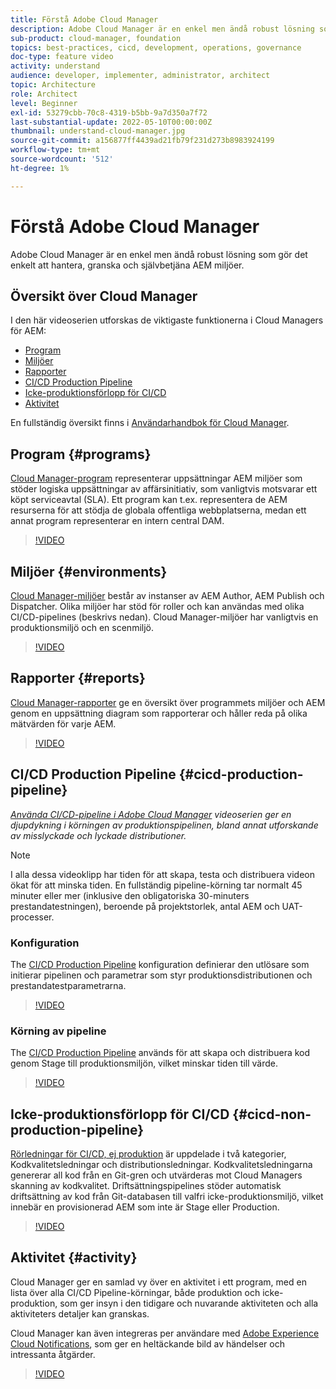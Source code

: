 ```yaml
---
title: Förstå Adobe Cloud Manager
description: Adobe Cloud Manager är en enkel men ändå robust lösning som gör det enkelt att hantera, granska och självbetjäna AEM miljöer.
sub-product: cloud-manager, foundation
topics: best-practices, cicd, development, operations, governance
doc-type: feature video
activity: understand
audience: developer, implementer, administrator, architect
topic: Architecture
role: Architect
level: Beginner
exl-id: 53279cbb-70c8-4319-b5bb-9a7d350a7f72
last-substantial-update: 2022-05-10T00:00:00Z
thumbnail: understand-cloud-manager.jpg
source-git-commit: a156877ff4439ad21fb79f231d273b8983924199
workflow-type: tm+mt
source-wordcount: '512'
ht-degree: 1%

---
```


# Förstå Adobe Cloud Manager

Adobe Cloud Manager är en enkel men ändå robust lösning som gör det enkelt att hantera, granska och självbetjäna AEM miljöer.

## Översikt över Cloud Manager

I den här videoserien utforskas de viktigaste funktionerna i Cloud Managers för AEM:

* [Program](#programs)
* [Miljöer](#environments)
* [Rapporter](#reports)
* [CI/CD Production Pipeline](#cicd-production-pipeline)
* [Icke-produktionsförlopp för CI/CD](#cicd-non-production-pipeline)
* [Aktivitet](#activity)

En fullständig översikt finns i [Användarhandbok för Cloud Manager](https://experienceleague.adobe.com/docs/experience-manager-cloud-manager/content/introduction.html).

## Program {#programs}

[Cloud Manager-program](https://experienceleague.adobe.com/docs/experience-manager-cloud-manager/content/getting-started/program-setup.html) representerar uppsättningar AEM miljöer som stöder logiska uppsättningar av affärsinitiativ, som vanligtvis motsvarar ett köpt serviceavtal (SLA). Ett program kan t.ex. representera de AEM resurserna för att stödja de globala offentliga webbplatserna, medan ett annat program representerar en intern central DAM.

>[!VIDEO](https://video.tv.adobe.com/v/26313/?quality=12&learn=on)

## Miljöer {#environments}

[Cloud Manager-miljöer](https://experienceleague.adobe.com/docs/experience-manager-cloud-manager/content/using/managing-environments.html) består av instanser av AEM Author, AEM Publish och Dispatcher. Olika miljöer har stöd för roller och kan användas med olika CI/CD-pipelines (beskrivs nedan). Cloud Manager-miljöer har vanligtvis en produktionsmiljö och en scenmiljö.

>[!VIDEO](https://video.tv.adobe.com/v/26318/?quality=12&learn=on)

## Rapporter {#reports}

[Cloud Manager-rapporter](https://experienceleague.adobe.com/docs/experience-manager-cloud-manager/content/using/monitoring-environments.html) ge en översikt över programmets miljöer och AEM genom en uppsättning diagram som rapporterar och håller reda på olika mätvärden för varje AEM.

>[!VIDEO](https://video.tv.adobe.com/v/26315/?quality=12&learn=on)

## CI/CD Production Pipeline {#cicd-production-pipeline}

*[Använda CI/CD-pipeline i Adobe Cloud Manager](./use-the-cicd-pipeline-in-cloud-manager-for-aem.md) videoserien ger en djupdykning i körningen av produktionspipelinen, bland annat utforskande av misslyckade och lyckade distributioner.*

>[!NOTE]
>
> I alla dessa videoklipp har tiden för att skapa, testa och distribuera videon ökat för att minska tiden. En fullständig pipeline-körning tar normalt 45 minuter eller mer (inklusive den obligatoriska 30-minuters prestandatestningen), beroende på projektstorlek, antal AEM och UAT-processer.

### Konfiguration

The [CI/CD Production Pipeline](https://experienceleague.adobe.com/docs/experience-manager-cloud-manager/content/using/pipelines/production-pipelines.html) konfiguration definierar den utlösare som initierar pipelinen och parametrar som styr produktionsdistributionen och prestandatestparametrarna.

>[!VIDEO](https://video.tv.adobe.com/v/26314/?quality=12&learn=on)

### Körning av pipeline

The [CI/CD Production Pipeline](https://experienceleague.adobe.com/docs/experience-manager-cloud-manager/content/using/code-deployment.html) används för att skapa och distribuera kod genom Stage till produktionsmiljön, vilket minskar tiden till värde.

>[!VIDEO](https://video.tv.adobe.com/v/26317/?quality=12&learn=on)

## Icke-produktionsförlopp för CI/CD {#cicd-non-production-pipeline}

[Rörledningar för CI/CD, ej produktion](https://experienceleague.adobe.com/docs/experience-manager-cloud-manager/content/using/pipelines/production-pipelines.html) är uppdelade i två kategorier, Kodkvalitetsledningar och distributionsledningar. Kodkvalitetsledningarna genererar all kod från en Git-gren och utvärderas mot Cloud Managers skanning av kodkvalitet. Driftsättningspipelines stöder automatisk driftsättning av kod från Git-databasen till valfri icke-produktionsmiljö, vilket innebär en provisionerad AEM som inte är Stage eller Production.

>[!VIDEO](https://video.tv.adobe.com/v/26316/?quality=12&learn=on)

## Aktivitet {#activity}

Cloud Manager ger en samlad vy över en aktivitet i ett program, med en lista över alla CI/CD Pipeline-körningar, både produktion och icke-produktion, som ger insyn i den tidigare och nuvarande aktiviteten och alla aktiviteters detaljer kan granskas.

Cloud Manager kan även integreras per användare med [Adobe Experience Cloud Notifications](https://experienceleague.adobe.com/docs/experience-manager-cloud-manager/content/using/notifications.html), som ger en heltäckande bild av händelser och intressanta åtgärder.

>[!VIDEO](https://video.tv.adobe.com/v/26319/?quality=12&learn=on)
